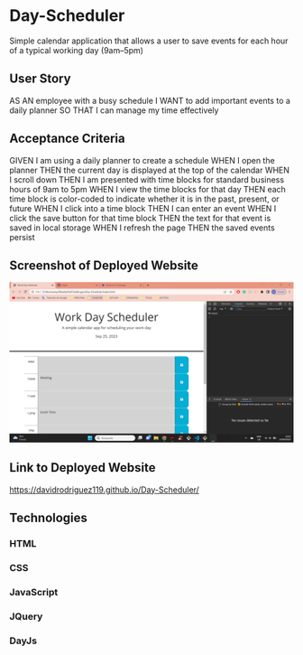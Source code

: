 # Day-Scheduler
Simple calendar application that allows a user to save events for each hour of a typical working day (9am–5pm)

## User Story
AS AN employee with a busy schedule
I WANT to add important events to a daily planner
SO THAT I can manage my time effectively

## Acceptance Criteria
GIVEN I am using a daily planner to create a schedule
WHEN I open the planner
THEN the current day is displayed at the top of the calendar
WHEN I scroll down
THEN I am presented with time blocks for standard business hours of 9am to 5pm
WHEN I view the time blocks for that day
THEN each time block is color-coded to indicate whether it is in the past, present, or future
WHEN I click into a time block
THEN I can enter an event
WHEN I click the save button for that time block
THEN the text for that event is saved in local storage
WHEN I refresh the page
THEN the saved events persist

## Screenshot of Deployed Website
![Deployed Website Screenshot](Deployed_app.png)

## Link to Deployed Website
https://davidrodriguez119.github.io/Day-Scheduler/

## Technologies

### HTML
### CSS
### JavaScript
### JQuery
### DayJs